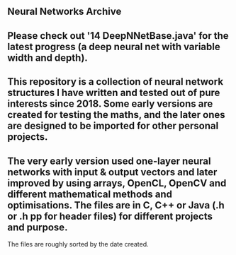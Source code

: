 ## Neural Networks Archive

Please check out '14 DeepNNetBase.java' for the latest progress (a deep neural net with variable width and depth).
-
This repository is a collection of neural network structures I have written and tested out of pure interests since 2018. Some early versions are created for testing the maths, and the later ones are designed to be imported for other personal projects.
-
The very early version used one-layer neural networks with input & output vectors and later improved by using arrays, OpenCL, OpenCV and different mathematical methods and optimisations. The files are in C, C++ or Java (.h or .h pp for header files) for different projects and purpose.
-
The files are roughly sorted by the date created.